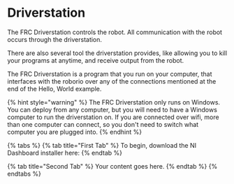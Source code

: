 # Driverstation

The FRC Driverstation controls the robot. All communication with the robot occurs through the driverstation.

There are also several tool the driverstation provides, like allowing you to kill your programs at anytime, and receive output from the robot.

The FRC Driverstation is a program that you run on your computer, that interfaces with the roborio over any of the connections mentioned at the end of the Hello, World example.

{% hint style="warning" %}
The FRC Driverstation only runs on Windows. You can deploy from any computer, but you will need to have a Windows computer to run the driverstation on. If you are connected over wifi, more than one computer can connect, so you don't need to switch what computer you are plugged into.
{% endhint %}

{% tabs %}
{% tab title="First Tab" %}
To begin, download the NI Dashboard installer here: 
{% endtab %}

{% tab title="Second Tab" %}
Your content goes here.
{% endtab %}
{% endtabs %}

